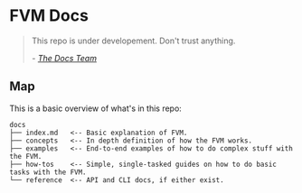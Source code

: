 # FVM Docs

> This repo is under developement. Don't trust anything.
>
> \- [_The Docs Team_](https://github.com/protocol/docs)

## Map

This is a basic overview of what's in this repo:

```plaintext
docs
├── index.md   <-- Basic explanation of FVM.
├── concepts   <-- In depth definition of how the FVM works.
├── examples   <-- End-to-end examples of how to do complex stuff with the FVM.
├── how-tos    <-- Simple, single-tasked guides on how to do basic tasks with the FVM.
└── reference  <-- API and CLI docs, if either exist.
```
